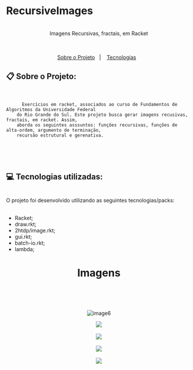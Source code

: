 # RecursiveImages

<br>
<div align="center">
   Imagens Recursivas, fractais, em Racket
</div>
<br>
<br>
<p align="center">
  <a href="#clipboard-sobre-o-projeto">Sobre o Projeto</a>&nbsp;&nbsp;&nbsp;|&nbsp;&nbsp;&nbsp;
  <a href="#computer-tecnologias-utilizadas">Tecnologias</a>&nbsp;&nbsp;&nbsp;
</p>

## :clipboard: Sobre o Projeto:

<br>
<p text-align="justify">   

          Exercícios em racket, associados ao curso de Fundamentos de Algoritmos da Universidade Federal
        do Rio Grande do Sul. Este projeto busca gerar imagens recusivas, fractais, em racket. Assim, 
        aborda os seguintes asssuntos: funções recursivas, funções de alta-ordem, argumento de terminação,
        recursão estrutural e gerenativa.
  
<br>
</p>
<br>

## :computer: Tecnologias utilizadas:
<br>
O projeto foi desenvolvido utilizando as seguintes tecnologias/packs:
<br><br>

- Racket;
- draw.rkt;
- 2htdp/image.rkt;
- gui.rkt;
- batch-io.rkt;
- lambda;
 

<div align="center">

# Imagens
   <br>
  


   <br><br>![image6](https://github.com/gabstoffel/RecursiveImages/assets/97189415/d1f1455c-e376-4188-8820-0e2a29b4c214)

   <img src="https://github.com/gabstoffel/RecursiveImages/assets/97189415/55db2652-6954-4d20-afdd-00d0be332455">
   <br><br>
   <img src="https://github.com/gabstoffel/RecursiveImages/assets/97189415/e36b9918-37af-451b-895d-b4201dfc4c6a">
   <br><br>
   <img src="https://github.com/gabstoffel/RecursiveImages/assets/97189415/94f89853-a536-447c-8de8-148a92918229">
   <br><br>
   <img src="https://github.com/gabstoffel/RecursiveImages/assets/97189415/0558245b-37af-4286-8747-762ed7335212">
   <br><br>

   <br><br>
</div>
